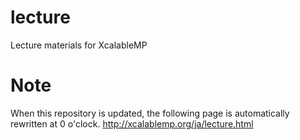 # lecture
Lecture materials for XcalableMP

# Note
When this repository is updated, the following page is automatically rewritten at 0 o'clock.
http://xcalablemp.org/ja/lecture.html
